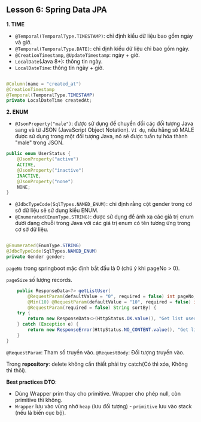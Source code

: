 ## Lesson 6: Spring Data JPA

**1. TIME**

- `@Temporal(TemporalType.TIMESTAMP)`: chỉ định kiểu dữ liệu bao gồm ngày và giờ.
- `@Temporal(TemporalType.DATE)`: chỉ định kiểu dữ liệu chỉ bao gồm ngày.
- `@CreationTimestamp`, `@UpdateTimestamp`: ngày + giờ.
- `LocalDate`(Java 8+): thông tin ngày.
- `LocalDateTime`: thông tin ngày + giờ.

```java

@Column(name = "created_at")
@CreationTimestamp
@Temporal(TemporalType.TIMESTAMP)
private LocalDateTime createdAt;
```

**2. ENUM**

- `@JsonProperty("male")`: được sử dụng để chuyển đổi các đối tượng Java sang và từ JSON (JavaScript Object Notation).
  `Ví dụ`, nếu hằng số MALE được sử dụng trong một đối tượng Java, nó sẽ được tuần tự hóa thành "male" trong JSON.

```java
public enum UserStatus {
    @JsonProperty("active")
    ACTIVE,
    @JsonProperty("inactive")
    INACTIVE,
    @JsonProperty("none")
    NONE;
}
```

- `@JdbcTypeCode(SqlTypes.NAMED_ENUM)`: chỉ định rằng cột gender trong cơ sở dữ liệu sẽ sử dụng kiểu ENUM.
- `@Enumerated(EnumType.STRING)`: được sử dụng để ánh xạ các giá trị enum dưới dạng chuỗi trong Java với các giá trị
  enum có tên tương ứng trong cơ sở dữ liệu.

```java

@Enumerated(EnumType.STRING)
@JdbcTypeCode(SqlTypes.NAMED_ENUM)
private Gender gender;
  ```

`pageNo` trong springboot mặc định bắt đầu là 0 (chú ý khi pageNo > 0).

`pageSize` số lượng records.

```java
    public ResponseData<?> getListUser(
        @RequestParam(defaultValue = "0", required = false) int pageNo,
        @Min(10) @RequestParam(defaultValue = "10", required = false) int pageSize,
        @RequestParam(required = false) String sortBy) {
    try {
        return new ResponseData<>(HttpStatus.OK.value(), "Get list user successfully !", userService.getAllUsersWithSortBy(pageNo, pageSize, sortBy));
    } catch (Exception e) {
        return new ResponseError(HttpStatus.NO_CONTENT.value(), "Get list user fail !");
    }
}
```

`@RequestParam`: Tham số truyền vào.
`@RequestBody`: Đối tượng truyền vào.

Trong **repository**: delete không cần thiết phải try catch(Có thì xóa, Không thì thôi).

**Best practices DTO**:

- Dùng Wrapper prim thay cho primitive. Wrapper cho phép null, còn primitive thì không.
- `Wrapper` lưu vào vùng nhớ `heap` (lưu đối tượng) - `primitive` lưu vào stack (nếu là biến cục bộ).
